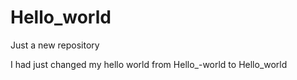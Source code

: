 # Hello_world
Just a new repository

I had just changed my hello world from Hello_-world to Hello_world
